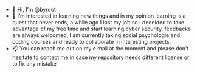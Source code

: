 - 👋 Hi, I’m @byroot
- 👀 I’m interested in learning new things and in my opinion learning is a quest that never ends, a while ago I lost my job so I deceided to take advantage of my free time and start learning cyber security, feedbacks are always welcomed, I am currently taking social psychologie and coding courses and ready to collaborate in interesting projects.
- 📫 You can reach me out on my e mail at the moment
and please don't hesitate to contact me in case my repository needs different license or to fix any mistake 
<!---
byroot467/byroot467 is a ✨ special ✨ repository because its `README.md` (this file) appears on your GitHub profile.
You can click the Preview link to take a look at your changes.
--->

